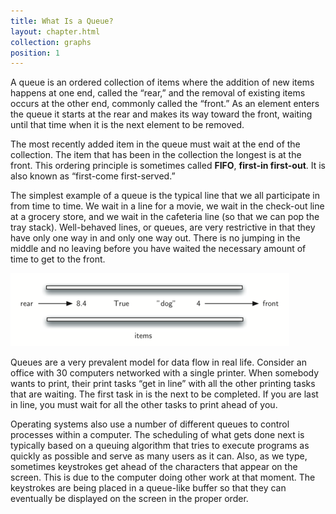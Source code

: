 ```yaml
---
title: What Is a Queue?
layout: chapter.html
collection: graphs
position: 1
---
```


A queue is an ordered collection of items where the addition of new
items happens at one end, called the “rear,” and the removal of existing
items occurs at the other end, commonly called the “front.” As an
element enters the queue it starts at the rear and makes its way toward
the front, waiting until that time when it is the next element to be
removed.

The most recently added item in the queue must wait at the end of the
collection. The item that has been in the collection the longest is at
the front. This ordering principle is sometimes called **FIFO**,
**first-in first-out**. It is also known as “first-come first-served.”

The simplest example of a queue is the typical line that we all
participate in from time to time. We wait in a line for a movie, we wait
in the check-out line at a grocery store, and we wait in the cafeteria
line (so that we can pop the tray stack). Well-behaved lines, or queues,
are very restrictive in that they have only one way in and only one way
out. There is no jumping in the middle and no leaving before you have
waited the necessary amount of time to get to the front.

![A Queue of Python Data Objects](figures/basic-queue.png)

Queues are a very prevalent model for data flow in real life. Consider
an office with 30 computers networked with a single printer. When
somebody wants to print, their print tasks “get in line” with all the
other printing tasks that are waiting. The first task in is the next to
be completed. If you are last in line, you must wait for all the other
tasks to print ahead of you.

Operating systems also use a number of different queues to control
processes within a computer. The scheduling of what gets done next is
typically based on a queuing algorithm that tries to execute programs as
quickly as possible and serve as many users as it can. Also, as we type,
sometimes keystrokes get ahead of the characters that appear on the
screen. This is due to the computer doing other work at that moment. The
keystrokes are being placed in a queue-like buffer so that they can
eventually be displayed on the screen in the proper order.

